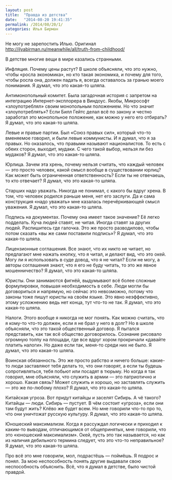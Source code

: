 ```yaml
---
layout: post
title:  "Правда из детства"
date:   "2014-08-20 19:41:35"
permalink: /2014/08/20/1/
categories: Илья Бирман
---
```

Не могу не зарепостить Илью.
Оригинал http://ilyabirman.ru/meanwhile/all/truth-from-childhood/

В детстве многие вещи в мире казались странными.

Инфляция. Почему цены растут? В школе объясняли, что это нужно, чтобы «росла экономика», но кто такая экономика, и почему для того, чтобы росла она, должен падать я, всегда оставалось за гранью моего понимания. Я думал, что это какая-то шляпа.

Антимонопольный комитет. Была загадочная история с запретом на интеграцию Интернет-эксплорера в Виндоус. Якобы, Микрософт «злоупотреблял» своим монопольным положением. Но что значит «злоупотреблять»? Если Билл Гейтс делал всё по закону и честно заработал это монопольное положение, как можно у него его отбирать? Я думал, что это какая-то шляпа.

Левые и правые партии. Был «Союз правых сил», который что-то вменяемое говорил, и были левые коммунисты. И я думал, что я за правых. Но оказалось, что правыми называют националистов. То есть с обеих сторон, выходит, мудаки. С чего такой выбор, нельзя ли без мудаков? Я думал, что это какая-то шляпа.

Юрлица. Зачем эта хрень, почему нельзя считать, что каждый человек — это просто человек, какой смысл вообще в существовании юрлиц? Как может быть ограниченная ответственность? Если ты не отвечаешь, то кто отвечает? Я думал, что это какая-то шляпа.

Старших надо уважать. Никогда не понимал, с какого бы вдруг хрена. В том, что человек родился раньше меня, нет его заслуги. Да и сама конструкция «надо уважать» мне казалась перечёркивающей смысл уважения. Я думал, что это какая-то шляпа.

Подпись на документах. Почему она имеет такое значение? Её легко подделать. Куча людей ставят, не читая. Иногда ставят за других людей. Распишитесь где галочка. Это же просто разводилово, чтобы потом сказать «вы же сами поставили подпись»? Я думал, что это какая-то шляпа.

Лицензионные соглашения. Все знают, что их никто не читает, но предлагают мне нажать кнопку, что я читал, и делают вид, что это окей. Могу ли я использовать в суде довод, что я не читал? Если не могу, а авторы соглашения знают, что я его не буду читать, то это же явное мошенничество? Я думал, что это какая-то шляпа.

Юристы. Они занимаются фигнёй, выдумывают всё более сложные формулировки, повышая необходимость в себе. Люди могли бы договориться и напрямую, но сейчас это невозможно, потому что законы тоже пишут юристы на своём языке. Это явно неэффективно, этому усложнению ведь нет конца, тут что-то не так. Я думал, что это какая-то шляпа.

Налоги. Этого вообще я никогда не мог понять. Как можно считать, что я кому-то что-то должен, если я не брал у него в долг? Но в школе объясняли, что это такой общественный договор. Я пытался представить, как так всё общество договорилось. Сознание рисовало огромную толпу на площади, где все вдруг хором прокричали «давайте платить налоги». Но даже если так, меня-то среди них не было. Я думал, что это какая-то шляпа.

Воинская обязанность. Это же просто рабство и ничего больше: какие-то люди заставляют тебя делать то, что они говорят, а если ты будешь сопротивляться, тебя побьют или посадят в тюрьму. Но когда я так говорил, мне объясняли, что служить в армии — это патриотично и хорошо. Какая связь? Может служить и хорошо, но заставлять служить — это же по-любому плохо? Я думал, что это какая-то шляпа.

Китайская угроза. Вот придут китайцы и заселят Сибирь. А чё такого? Китайцы — люди. Сибирь — пустует. В чём состоит «угроза», если они там будут жить? Клёво же будет всем. Но мне говорили что-то про то, что они уничтожат русскую культуру. Я думал, что это какая-то шляпа.

Юношеский максимализм. Когда я рассуждал логически и приходил к каким-то выводам, отличающимся от общепринятых, мне говорили, что это «юношеский максимализм». Окей, пусть это так называется, но как из наличия дебильного термина следует, что это что-то неправильное? Я думал, что это какая-то шляпа.

Про всё это мне говорили, мол, подрастёшь — поймёшь. Я подрос и понял. За мою неспособность понять другие выдавали свою неспособность объяснить. Всё, что я думал в детстве, было чистой правдой.


